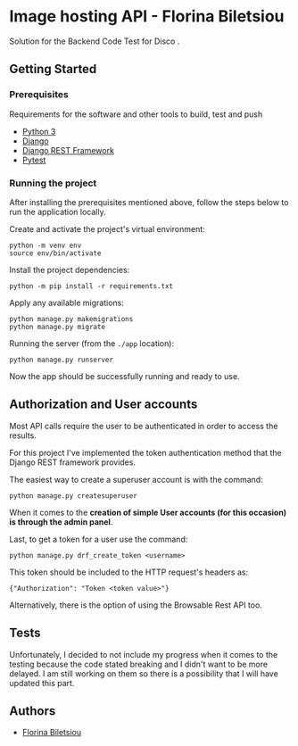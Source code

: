 # Image hosting API - Florina Biletsiou

Solution for the Backend Code Test for Disco .


## Getting Started


### Prerequisites

Requirements for the software and other tools to build, test and push 
- [Python 3](https://www.python.org/)
- [Django](https://www.djangoproject.com/)
- [Django REST Framework](https://www.django-rest-framework.org/)
- [Pytest](https://docs.pytest.org/)

### Running the project

After installing the prerequisites mentioned above, follow the steps below to run the application locally.

Create and activate the project's virtual environment:

    python -m venv env
    source env/bin/activate

Install the project dependencies:

    python -m pip install -r requirements.txt

Apply any available migrations:
    
    python manage.py makemigrations
    python manage.py migrate

Running the server (from the `./app` location):

    python manage.py runserver

Now the app should be successfully running and ready to use.

## Authorization and User accounts

Most API calls require the user to be authenticated in order to access the results.

For this project I've implemented the token authentication method that the Django REST framework provides.

The easiest way to create a superuser account is with the command:

    python manage.py createsuperuser

When it comes to the **creation of simple User accounts (for this occasion) is through the admin panel**. 

Last, to get a token for a user use the command:

    python manage.py drf_create_token <username>

This token should be included to the HTTP request's headers as:

    {"Authorization": "Token <token value>"}

Alternatively, there is the option of using the Browsable Rest API too.

## Tests

Unfortunately, I decided to not include my progress when it comes to the testing because the code stated breaking and I didn't want to be more delayed. 
I am still working on them so there is a possibility that I will have updated this part. 


## Authors

  - [Florina Biletsiou](https://www.linkedin.com/in/florina-biletsiou/)

